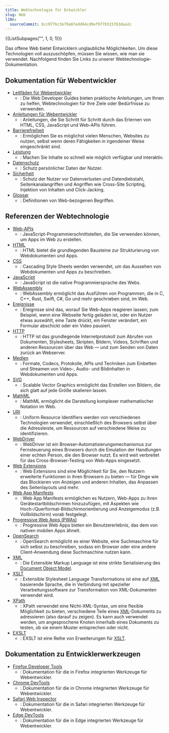 ```yaml
---
title: Webtechnologie für Entwickler
slug: Web
l10n:
  sourceCommit: bcc977bc3e79a87edd64cd9ef977b515f63daa2c
---
```


<section id="Quick_links">
  {{ListSubpages("", 1, 0, 1)}}
</section>

Das offene Web bietet Entwicklern unglaubliche Möglichkeiten. Um diese Technologien voll auszuschöpfen, müssen Sie wissen, wie man sie verwendet. Nachfolgend finden Sie Links zu unserer Webtechnologie-Dokumentation.

## Dokumentation für Webentwickler

- [Leitfäden für Webentwickler](/de/docs/MDN/Guides)
  - : Die Web Developer Guides bieten praktische Anleitungen, um Ihnen zu helfen, Webtechnologien für Ihre Ziele oder Bedürfnisse zu verwenden.
- [Anleitungen für Webentwickler](/de/docs/MDN/Tutorials)
  - : Anleitungen, die Sie Schritt für Schritt durch das Erlernen von HTML, CSS, JavaScript und Web-APIs führen.
- [Barrierefreiheit](/de/docs/Web/Accessibility)
  - : Ermöglichen Sie es möglichst vielen Menschen, Websites zu nutzen, selbst wenn deren Fähigkeiten in irgendeiner Weise eingeschränkt sind.
- [Leistung](/de/docs/Web/Performance)
  - : Machen Sie Inhalte so schnell wie möglich verfügbar und interaktiv.
- [Datenschutz](/de/docs/Web/Privacy)
  - : Schutz persönlicher Daten der Nutzer.
- [Sicherheit](/de/docs/Web/Security)
  - : Schutz der Nutzer vor Datenverlusten und Datendiebstahl, Seitenkanalangriffen und Angriffen wie Cross-Site Scripting, Injektion von Inhalten und Click-Jacking.
- [Glossar](/de/docs/Glossary)
  - : Definitionen von Web-bezogenen Begriffen.

## Referenzen der Webtechnologie

- [Web-APIs](/de/docs/Web/API)
  - : JavaScript-Programmierschnittstellen, die Sie verwenden können, um Apps im Web zu erstellen.
- [HTML](/de/docs/Web/HTML)
  - : HTML bietet die grundlegenden Bausteine zur Strukturierung von Webdokumenten und Apps.
- [CSS](/de/docs/Web/CSS)
  - : Cascading Style Sheets werden verwendet, um das Aussehen von Webdokumenten und Apps zu beschreiben.
- [JavaScript](/de/docs/Web/JavaScript)
  - : JavaScript ist die native Programmiersprache des Webs.
- [WebAssembly](/de/docs/WebAssembly)
  - : WebAssembly ermöglicht das Ausführen von Programmen, die in C, C++, Rust, Swift, C#, Go und mehr geschrieben sind, im Web.
- [Ereignisse](/de/docs/Web/Events)
  - : Ereignisse sind das, worauf Sie Web-Apps reagieren lassen; zum Beispiel, wenn eine Webseite fertig geladen ist, oder ein Nutzer etwas auswählt, eine Taste drückt, ein Fenster verändert, ein Formular abschickt oder ein Video pausiert.
- [HTTP](/de/docs/Web/HTTP)
  - : HTTP ist das grundlegende Internetprotokoll zum Abrufen von Dokumenten, Stylesheets, Skripten, Bildern, Videos, Schriften und anderen Ressourcen über das Web — und zum Senden von Daten zurück an Webserver.
- [Medien](/de/docs/Web/Media)
  - : Formate, Codecs, Protokolle, APIs und Techniken zum Einbetten und Streamen von Video-, Audio- und Bildinhalten in Webdokumenten und Apps.
- [SVG](/de/docs/Web/SVG)
  - : Scalable Vector Graphics ermöglicht das Erstellen von Bildern, die sich glatt auf jede Größe skalieren lassen.
- [MathML](/de/docs/Web/MathML)
  - : MathML ermöglicht die Darstellung komplexer mathematischer Notation im Web.
- [URI](/de/docs/Web/URI)
  - : Uniform Resource Identifiers werden von verschiedenen Technologien verwendet, einschließlich des Browsers selbst über die Adressleiste, um Ressourcen auf verschiedene Weise zu identifizieren.
- [WebDriver](/de/docs/Web/WebDriver)
  - : WebDriver ist ein Browser-Automatisierungsmechanismus zur Fernsteuerung eines Browsers durch die Emulation der Handlungen einer echten Person, die den Browser nutzt. Es wird weit verbreitet für das Cross-Browser-Testing von Web-Apps eingesetzt.
- [Web Extensions](/de/docs/Mozilla/Add-ons/WebExtensions)
  - : Web Extensions sind eine Möglichkeit für Sie, den Nutzern erweiterte Funktionen in ihren Browsern zu bieten — für Dinge wie das Blockieren von Anzeigen und anderen Inhalten, das Anpassen des Seitenlayouts und mehr.
- [Web App Manifests](/de/docs/Web/Progressive_web_apps/Manifest)
  - : Web App Manifests ermöglichen es Nutzern, Web-Apps zu ihren Gerätestartbildschirmen hinzuzufügen, mit Aspekten wie Hoch-/Querformat-Bildschirmorientierung und Anzeigemodus (z.B. Vollbildschirm) vorab festgelegt.
- [Progressive Web Apps (PWAs)](/de/docs/Web/Progressive_web_apps)
  - : Progressive Web Apps bieten ein Benutzererlebnis, das dem von nativen mobilen Apps ähnelt.
- [OpenSearch](/de/docs/Web/XML/Guides/OpenSearch)
  - : OpenSearch ermöglicht es einer Website, eine Suchmaschine für sich selbst zu beschreiben, sodass ein Browser oder eine andere Client-Anwendung diese Suchmaschine nutzen kann.
- [XML](/de/docs/Web/XML)
  - : Die Extensible Markup Language ist eine strikte Serialisierung des [Document Object Model](/de/docs/Web/API/Document_Object_Model).
- [XSLT](/de/docs/Web/XML/XSLT)
  - : Extensible Stylesheet Language Transformations ist eine auf [XML](/de/docs/Web/XML/Guides/XML_introduction) basierende Sprache, die in Verbindung mit spezieller Verarbeitungssoftware zur Transformation von XML-Dokumenten verwendet wird.
- [XPath](/de/docs/Web/XML/XPath)
  - : XPath verwendet eine Nicht-XML-Syntax, um eine flexible Möglichkeit zu bieten, verschiedene Teile eines [XML](/de/docs/Web/XML/Guides/XML_introduction)-Dokuments zu adressieren (also darauf zu zeigen). Es kann auch verwendet werden, um angesprochene Knoten innerhalb eines Dokuments zu testen, ob sie einem Muster entsprechen oder nicht.
- [EXSLT](/de/docs/Web/XML/EXSLT)
  - : EXSLT ist eine Reihe von Erweiterungen für [XSLT](/de/docs/Web/XML/XSLT).

## Dokumentation zu Entwicklerwerkzeugen

- [Firefox Developer Tools](https://firefox-source-docs.mozilla.org/devtools-user/index.html)
  - : Dokumentation für die in Firefox integrierten Werkzeuge für Webentwickler.
- [Chrome DevTools](https://developer.chrome.com/docs/devtools/)
  - : Dokumentation für die in Chrome integrierten Werkzeuge für Webentwickler.
- [Safari Web Inspector](https://webkit.org/web-inspector/)
  - : Dokumentation für die in Safari integrierten Werkzeuge für Webentwickler.
- [Edge DevTools](https://learn.microsoft.com/en-us/microsoft-edge/devtools/landing/)
  - : Dokumentation für die in Edge integrierten Werkzeuge für Webentwickler.
